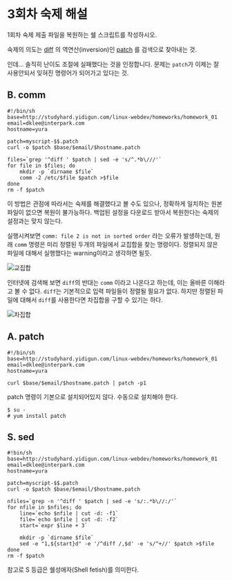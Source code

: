 # 3회차 숙제 해설

1회차 숙제 제출 파일을 복원하는 쉘 스크립트를 작성하시오.

숙제의 의도는 [diff](http://linux.die.net/man/1/diff) 의 역연산(inversion)인 [patch](http://linux.die.net/man/1/patch) 를 검색으로 찾아내는 것.


인데... 솔직히 난이도 조절에 실패했다는 것을 인정합니다.
문제는 `patch`가 이제는 잘 사용안되서 잊혀진 명령어가 되어가고 있다는 것.

## B. comm

    #!/bin/sh
    base=http://studyhard.yidigun.com/linux-webdev/homeworks/homework_01
    email=dklee@interpark.com
    hostname=yura

    patch=myscript-$$.patch
    curl -o $patch $base/$email/$hostname.patch

    files=`grep '^diff ' $patch | sed -e 's/^.*b\///'`
    for file in $files; do
        mkdir -p `dirname $file`
        comm -2 /etc/$file $patch >$file
    done
    rm -f $patch

이 방법은 관점에 따라서는 숙제를 해결했다고 볼 수도 있으나, 정확하게 일치하는 원본 파일이 없으면 복원이 불가능하다.
백업된 설정을 다운로드 받아서 복원한다는 숙제의 설정과는 맞지 않는다.

실행시켜보면 `comm: file 2 is not in sorted order` 라는 오류가 발생하는데, 원래 `comm` 명령은 미리 정렬된 두개의 파일에서 교집합을 찾는 명령이다.
정렬되지 않은 파일에 대해서 실행했다는 warning이라고 생각하면 될듯.

![교집합](http://cfile2.uf.tistory.com/image/123D65424FDAC68B2AAB90)

인터넷에 검색해 보면 `diff`의 반대는 `comm` 이라고 나온다고 하는데, 이는 올바른 이해라고 볼 수 없다.
`diff`는 기본적으로 입력 파일들이 정렬될 필요가 없다. 하지만 정렬된 파일에 대해서 `diff`를 사용한다면 차집합을 구할 수 있기는 하다.

![차집합](http://cfile7.uf.tistory.com/image/146C854B4FE6BB680F65FE)


## A. patch

    #!/bin/sh
    base=http://studyhard.yidigun.com/linux-webdev/homeworks/homework_01
    email=dklee@interpark.com
    hostname=yura

    curl $base/$email/$hostname.patch | patch -p1

patch 명령이 기본으로 설치되어있지 않다. 수동으로 설치해야 한다.

    $ su -
    # yum install patch

## S. sed

    #!bin/sh
    base=http://studyhard.yidigun.com/linux-webdev/homeworks/homework_01
    email=dklee@interpark.com
    hostname=yura

    patch=myscript-$$.patch
    curl -o $patch $base/$email/$hostname.patch

    nfiles=`grep -n '^diff ' $patch | sed -e 's/:.*b\//:/'`
    for nfile in $nfiles; do
        line=`echo $nfile | cut -d: -f1`
        file=`echo $nfile | cut -d: -f2`
        start=`expr $line + 3`

        mkdir -p `dirname $file`
        sed -e "1,${start}d" -e '/^diff /,$d' -e 's/^+//' $patch >$file
    done
    rm -f $patch

참고로 S 등급은 쉘성애자(Shell fetish)를 의미한다.

